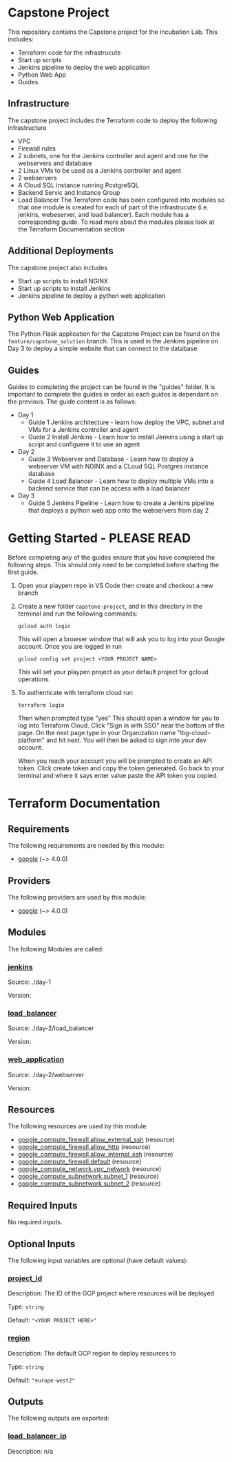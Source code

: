 # Capstone Project

This repository contains the Capstone project for the Incubation Lab. This includes:
- Terraform code for the infrastrucute
- Start up scripts
- Jenkins pipeline to deploy the web application
- Python Web App
- Guides

## Infrastructure
The capstone project includes the Terraform code to deploy the following infrastructure
- VPC
- Firewall rules
- 2 subnets, one for the Jenkins controller and agent and one for the webservers and database
- 2 Linux VMs to be used as a Jenkins controller and agent
- 2 webservers
- A Cloud SQL instance running PostgreSQL
- Backend Servic and Instance Group
- Load Balancer
The Terraform code has been configured into modules so that one module is created for each of part of the infrastrucute (i.e. jenkins, webeserver, and load balancer). Each module has a corresponding guide. To read more about the modules please look at the Terraform Documentation section

## Additional Deployments
The capstone project also includes
- Start up scripts to install NGINX
- Start up scripts to install Jenkins
- Jenkins pipeline to deploy a python web application

## Python Web Application
The Python Flask application for the Capstone Project can be found on the `feature/capstone_solution` branch. This is used in the Jenkins pipeline on Day 3 to deploy a simple website that can connect to the database.

## Guides
Guides to completing the project can be found in the "guides" folder. It is important to complete the guides in order as each guides is dependant on the previous. The guide content is as follows:
- Day 1
  - Guide 1 Jenkins architecture - learn how deploy the VPC, subnet and VMs for a Jenkins controller and agent
  - Guide 2 Install Jenkins - Learn how to install Jenkins using a start up script and configuere it to use an agent
- Day 2
  - Guide 3 Webserver and Database - Learn how to deploy a webserver VM with NGINX and a CLoud SQL Postgres instance database
  - Guide 4 Load Balancer - Learn how to deploy multiple VMs into a backend service that can be access with a load balancer
- Day 3
  - Guide 5 Jenkins Pipeline - Learn how to create a Jenkins pipeline that deploys a python web app onto the webservers from day 2


# Getting Started - PLEASE READ
Before completing any of the guides ensure that you have completed the following steps. This should only need to be completed before starting the first guide.
1. Open your playpen repo in VS Code then create and checkout a new branch

2. Create a new folder `capstone-project`, and in this directory in the terminal and run the following commands:
   ```
   gcloud auth login
   ```
   This will open a browser window that will ask you to log into your Google account.
   Once you are logged in run
   ```
   gcloud config set project <YOUR PROJECT NAME>
   ```
   This will set your playpen project as your default project for gcloud operations.
4. To authenticate with terraform cloud run
   ```
   terraform login
   ```
   Then when prompted type "yes"
   This should open a window for you to log into Terraform Cloud. Click "Sign in with SSO" near the bottom of the page. On the next page type in your Organization name "lbg-cloud-platform" and hit next. You will then be asked to sign into your dev account.

   When you reach your account you will be prompted to create an API token. Click create token and copy the token generated. Go back to your terminal and where it says enter value paste the API token you copied.


# Terraform Documentation
<!-- BEGIN_TF_DOCS -->
## Requirements

The following requirements are needed by this module:

- <a name="requirement_google"></a> [google](#requirement\_google) (~> 4.0.0)

## Providers

The following providers are used by this module:

- <a name="provider_google"></a> [google](#provider\_google) (~> 4.0.0)

## Modules

The following Modules are called:

### <a name="module_jenkins"></a> [jenkins](#module\_jenkins)

Source: ./day-1

Version:

### <a name="module_load_balancer"></a> [load\_balancer](#module\_load\_balancer)

Source: ./day-2/load_balancer

Version:

### <a name="module_web_application"></a> [web\_application](#module\_web\_application)

Source: ./day-2/webserver

Version:

## Resources

The following resources are used by this module:

- [google_compute_firewall.allow_external_ssh](https://registry.terraform.io/providers/hashicorp/google/latest/docs/resources/compute_firewall) (resource)
- [google_compute_firewall.allow_http](https://registry.terraform.io/providers/hashicorp/google/latest/docs/resources/compute_firewall) (resource)
- [google_compute_firewall.allow_internal_ssh](https://registry.terraform.io/providers/hashicorp/google/latest/docs/resources/compute_firewall) (resource)
- [google_compute_firewall.default](https://registry.terraform.io/providers/hashicorp/google/latest/docs/resources/compute_firewall) (resource)
- [google_compute_network.vpc_network](https://registry.terraform.io/providers/hashicorp/google/latest/docs/resources/compute_network) (resource)
- [google_compute_subnetwork.subnet_1](https://registry.terraform.io/providers/hashicorp/google/latest/docs/resources/compute_subnetwork) (resource)
- [google_compute_subnetwork.subnet_2](https://registry.terraform.io/providers/hashicorp/google/latest/docs/resources/compute_subnetwork) (resource)

## Required Inputs

No required inputs.

## Optional Inputs

The following input variables are optional (have default values):

### <a name="input_project_id"></a> [project\_id](#input\_project\_id)

Description: The ID of the GCP project where resources will be deployed

Type: `string`

Default: `"<YOUR PROJECT HERE>"`

### <a name="input_region"></a> [region](#input\_region)

Description: The default GCP region to deploy resources to

Type: `string`

Default: `"europe-west2"`

## Outputs

The following outputs are exported:

### <a name="output_load_balancer_ip"></a> [load\_balancer\_ip](#output\_load\_balancer\_ip)

Description: n/a
<!-- END_TF_DOCS -->
